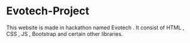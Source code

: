 # Evotech-Project
This website is made in hackathon named Evotech . It consist of HTML , CSS , JS , Bootstrap and certain other libraries.
